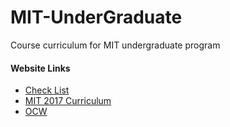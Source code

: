 # MIT-UnderGraduate
Course curriculum for MIT undergraduate program



#### Website Links
- [Check List](https://www.eecs.mit.edu/docs/ug/Checklist_2017.pdf)
- [MIT 2017 Curriculum](https://www.eecs.mit.edu/curriculum2017)
- [OCW](https://ocw.mit.edu/courses/mit-curriculum-guide/)

